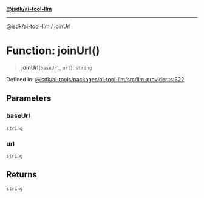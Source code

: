 [**@isdk/ai-tool-llm**](../README.md)

***

[@isdk/ai-tool-llm](../globals.md) / joinUrl

# Function: joinUrl()

> **joinUrl**(`baseUrl`, `url`): `string`

Defined in: [@isdk/ai-tools/packages/ai-tool-llm/src/llm-provider.ts:322](https://github.com/isdk/ai-tool-llm.js/blob/5fb2d6a1dff4fec5f518e0409c4643d47c5f9643/src/llm-provider.ts#L322)

## Parameters

### baseUrl

`string`

### url

`string`

## Returns

`string`

